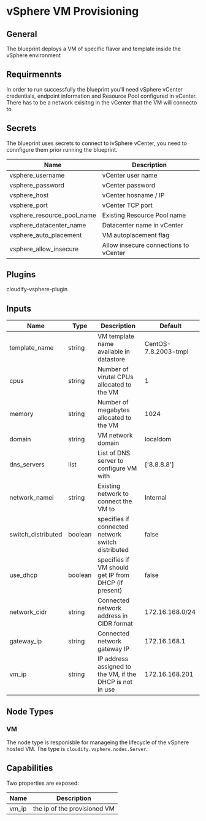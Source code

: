 # vSphere VM Provisioning

## General
The blueprint deploys a VM of specific flavor and template inside the vSphere environment

## Requirmennts
In order to run successfully the blueprint you'll need vSphere vCenter credentials, endpoint information and Resource Pool configured in vCenter. There has to be a network exisitng in the vCenter that the VM will connecto to.

## Secrets

The blueprint uses secrets to connect to ivSphere vCenter, you need to connfigure them prior running the blueprint.

| Name                       | Description                           |
| -------------------------- | ------------------------------------- |
| vsphere_username           | vCenter user name                     |
| vsphere_password           | vCenter password                      |
| vsphere_host               | vCenter hosname / IP                  |
| vsphere_port               | vCenter TCP port                      |
| vsphere_resource_pool_name | Existing Resource Pool name           |
| vsphere_datacenter_name    | Datacenter name in vCenter            |
| vsphere_auto_placement     | VM autoplacement flag                 |
| vsphere_allow_insecure     | Allow insecure connections to vCenter |

## Plugins

cloudify-vsphere-plugin

## Inputs

| Name               | Type    | Description                                               | Default               |
| ------------------ | ------- | --------------------------------------------------------- | --------------------- |
| template_name      | string  | VM template name available in datastore                   | CentOS-7.8.2003-tmpl  |
| cpus               | string  | Number of virutal CPUs allocated to the VM                | 1                     |
| memory             | string  | Number of megabytes allocated to the VM                   | 1024                  |
| domain             | string  | VM network domain                                         | localdom              |
| dns_servers        | list    | List of DNS server to configure VM with                   | ['8.8.8.8']           |
| network_namei      | string  | Existing network to connect the VM to                     | Internal              |
| switch_distributed | boolean | specifies if connected network switch distributed         | false                 |
| use_dhcp           | boolean | specifies if VM should get IP from DHCP (if present)      | false                 |
| network_cidr       | string  | Connected network address in CIDR format                  | 172.16.168.0/24       |
| gateway_ip         | string  | Connected network gateway IP                              | 172.16.168.1          |
| vm_ip              | string  |  IP address assigned to the VM, if the DHCP is not in use | 172.16.168.201        |

## Node Types

### VM
The node type is responisble for manageing the lifecycle of the vSphere hosted VM.
The type is `cloudify.vsphere.nodes.Server`. 

## Capabilities
Two properties are exposed:

| Name        | Description                                                |
| ----------- | ---------------------------------------------------------- |
| vm_ip       | the ip of the provisioned VM                               |
